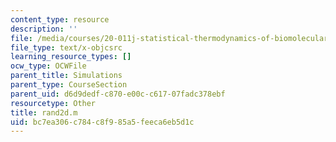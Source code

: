 ```yaml
---
content_type: resource
description: ''
file: /media/courses/20-011j-statistical-thermodynamics-of-biomolecular-systems-be-011j-spring-2004/bc7ea306c784c8f985a5feeca6eb5d1c_rand2d.m
file_type: text/x-objcsrc
learning_resource_types: []
ocw_type: OCWFile
parent_title: Simulations
parent_type: CourseSection
parent_uid: d6d9dedf-c870-e00c-c617-07fadc378ebf
resourcetype: Other
title: rand2d.m
uid: bc7ea306-c784-c8f9-85a5-feeca6eb5d1c
---
```

